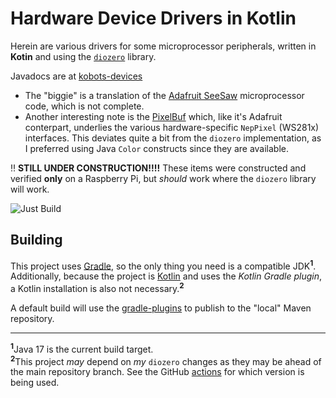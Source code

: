 # Hardware Device Drivers in Kotlin

Herein are various drivers for some microprocessor peripherals, written in **Kotin** and using the [`diozero`](https://www.diozero.com) library.

Javadocs are at [kobots-devices](https://eagrahamjr.github.io/kobots-devices/)

* The "biggie" is a translation of the [Adafruit SeeSaw](src/main/kotlin/crackers/kobots/devices/expander/AdafruitSeeSaw.kt) microprocessor code, which is
  not complete.
* Another interesting note is the [PixelBuf](src/main/kotlin/crackers/kobots/devices/lighting/PixelBuf.kt) which, like it's Adafruit conterpart, underlies the various hardware-specific `NepPixel` (WS281x) interfaces. This deviates quite a bit from the `diozero` implementation, as I preferred using Java `Color` constructs since they are available.

:bangbang: **STILL UNDER CONSTRUCTION!!!!** These items were constructed and verified **only** on a Raspberry Pi, but _should_ work where the `diozero` library will work.

![Just Build](https://github.com/EAGrahamJr/kobots-devices/actions/workflows/build.yaml/badge.svg)

## Building

This project uses [Gradle](https://gradle.org), so the only thing you need is a compatible JDK<sup>**1**</sup>. Additionally, because the project is [Kotlin](https://kotlinlang.org) and uses the _Kotlin Gradle plugin_, a Kotlin installation is also not necessary.<sup>**2**</sup>

A default build will use the [gradle-plugins](https://github.com/EAGrahamJr/gradle-scripts) to publish to the "local" Maven repository.

---

<sup>**1**</sup>Java 17 is the current build target.<br/>
<sup>**2**</sup>This project _may_ depend on _my_ `diozero` changes as they may be ahead of the main repository branch. See the GitHub [actions](.github/workflows/build.yaml) for which version is being used. 

